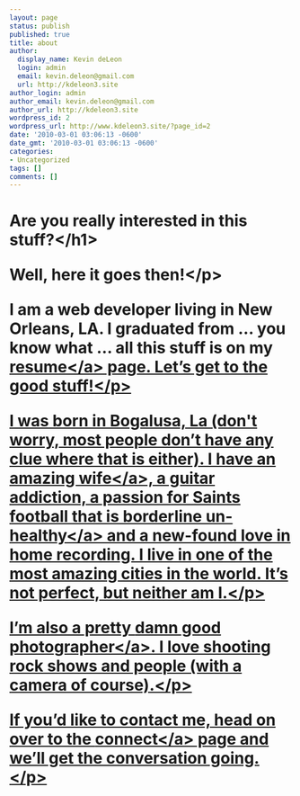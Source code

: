 ```yaml
---
layout: page
status: publish
published: true
title: about
author:
  display_name: Kevin deLeon
  login: admin
  email: kevin.deleon@gmail.com
  url: http://kdeleon3.site
author_login: admin
author_email: kevin.deleon@gmail.com
author_url: http://kdeleon3.site
wordpress_id: 2
wordpress_url: http://www.kdeleon3.site/?page_id=2
date: '2010-03-01 03:06:13 -0600'
date_gmt: '2010-03-01 03:06:13 -0600'
categories:
- Uncategorized
tags: []
comments: []
---
```

<h1 class="headline">Are you really interested in this stuff?<&#47;h1></p>
<p>Well, here it goes then!<&#47;p></p>
<p>I am a web developer living in New Orleans, LA. I graduated from &hellip; you know what &hellip; all this stuff is on my <a href="&#47;resume&#47;">resume<&#47;a> page.  Let&rsquo;s get to the good stuff!<&#47;p></p>
<p>I was born in Bogalusa, La (don't worry, most people don&rsquo;t have any clue where that is either).  I have an <a href="http:&#47;&#47;amandadeleon.com" target="_blank">amazing wife<&#47;a>, a guitar addiction, a passion for Saints football that is <a href="http:&#47;&#47;www.flickr.com&#47;photos&#47;kevindeleon&#47;sets&#47;72157627502472045&#47;" target="_blank">borderline un-healthy<&#47;a> and a new-found love in home recording.  I live in one of the most amazing cities in the world.  It&rsquo;s not perfect, but neither am I.<&#47;p></p>
<p>I&rsquo;m also a pretty <a href="http:&#47;&#47;kevindeleonphotography.com" target="_blank">damn good photographer<&#47;a>.  I love shooting rock shows and people (with a camera of course).<&#47;p></p>
<p>If you&rsquo;d like to contact me, head on over to the <a href="&#47;connect&#47;">connect<&#47;a> page and we&rsquo;ll get the conversation going.<&#47;p> </p>
